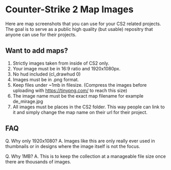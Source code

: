 # Counter-Strike 2 Map Images
Here are map screenshots that you can use for your CS2 related projects. The goal is to serve as a public high quality (but usable) repositry that anyone can use for their projects.

## Want to add maps?
1. Strictly images taken from inside of CS2 only.
2. Your image must be in 16:9 ratio and 1920x1080px.
3. No hud included (cl_drawhud 0)
4. Images must be in .png format.
5. Keep files under ~1mb in filesize. (Compress the images before uploading with https://tinypng.com/ to reach this size)
6. The image name must be the exact map filename for example de_mirage.jpg
7. All images must be places in the CS2 folder. This way people can link to it and simply change the map name on their url for their project.

## FAQ
Q. Why only 1920x1080?
A. Images like this are only really ever used in thumbnails or in designs where the image itself is not the focus.

Q. Why 1MB?
A. This is to keep the collection at a manageable file size once there are thousands of images.

